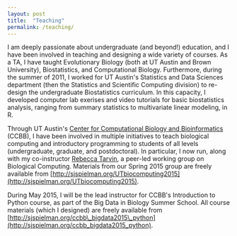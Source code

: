 ```yaml
---
layout: post
title:  "Teaching"
permalink: /teaching/
---
```


I am deeply passionate about undergraduate (and beyond!) education, and I have been involved in teaching and designing a wide variety of courses. As a TA, I have taught Evolutionary Biology (both at UT Austin and Brown University), Biostatistics, and Computational Biology. Furthermore, during the summer of 2011, I worked for UT Austin's Statistics and Data Sciences department (then the Statistics and Scientific Computing division) to re-design the undergraduate Biostatistics curriculum. In this capacity, I developed computer lab exerises and video tutorials for basic biostatistics analysis, ranging from summary statistics to multivariate linear modeling, in R.

Through UT Austin's [Center for Computational Biology and Bioinformatics](ccbb.biosci.utexas.edu/) (CCBB), I have been involved in multiple initiatives to teach biological computing and introductory programming to students of all levels (undergraduate, graduate, and postdoctoral). In particular, I now run, along with my co-instructor [Rebecca Tarvin](http://www.rebeccatarvin.com/), a peer-led working group on Biological Computing. Materials from our Spring 2015 group are freely available from [http://sjspielman.org/UTbiocomputing2015](http://sjspielman.org/UTbiocomputing2015). 

During May 2015, I will be the lead instructor for CCBB's Introduction to Python course, as part of the Big Data in Biology Summer School. All course materials (which I designed) are freely available from [http://sjspielman.org/ccbb\_bigdata2015\_python](http://sjspielman.org/ccbb_bigdata2015_python). 
